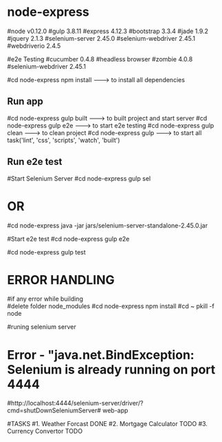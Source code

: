 # node-express
#node v0.12.0
#gulp 3.8.11
#express 4.12.3
#bootstrap 3.3.4
#jade 1.9.2
#jquery 2.1.3
#selenium-server 2.45.0
#selenium-webdriver 2.45.1
#webdriverio 2.4.5
    

#e2e Testing
#cucumber 0.4.8
#headless browser
#zombie 4.0.8 
#selenium-webdriver 2.45.1

#cd node-express     npm install ---> to install all dependencies

## Run app
#cd node-express     gulp built  ---> to built project and start server 
#cd node-express     gulp e2e    ---> to start e2e testing
#cd node-express     gulp clean  ---> to clean project 
#cd node-express     gulp        ---> to start all task('lint', 'css', 'scripts', 'watch', 'built')


## Run e2e test

#Start Selenium Server 
#cd node-express    gulp sel  

#	OR 

#cd node-express	java -jar jars/selenium-server-standalone-2.45.0.jar


#Start e2e test
#cd node-express    gulp e2e

#cd node-express    gulp test



# ERROR HANDLING

#if any error while building  
#delete folder  node_modules
#cd node-express     npm install
#cd ~  pkill -f node



#runing selenium server
# Error - "java.net.BindException: Selenium is already running on port 4444
#http://localhost:4444/selenium-server/driver/?cmd=shutDownSeleniumServer# web-app



#TASKS
#1. Weather Forcast         DONE
#2. Mortgage Calculator     TODO
#3. Currency Convertor      TODO
